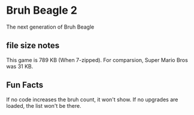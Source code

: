 # Bruh Beagle 2

The next generation of Bruh Beagle

## file size notes

This game is 789 KB (When 7-zipped).
For comparsion, Super Mario Bros was 31 KB.

## Fun Facts

If no code increases the bruh count, it won't show.
If no upgrades are loaded, the list won't be there.
